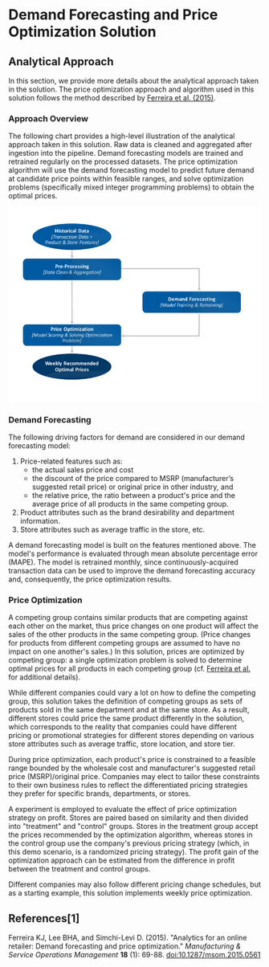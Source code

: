 # Demand Forecasting and Price Optimization Solution

## Analytical Approach
In this section, we provide more details about the analytical approach taken in the solution. The price optimization approach and algorithm used in this solution follows the method described by [Ferreira et al. (2015)](#refs).

### Approach Overview

The following chart provides a high-level illustration of the analytical approach taken in this solution. Raw data is cleaned and aggregated after ingestion into the pipeline. Demand forecasting models are trained and retrained regularly on the processed datasets. The price optimization algorithm will use the demand forecasting model to predict future demand at candidate price points within feasible ranges, and solve optimization problems (specifically mixed integer programming problems) to obtain the optimal prices.

![analytical approach diagram](Figures/AnalyticalApproachProcess.png)

### Demand Forecasting

The following driving factors for demand are considered in our demand forecasting model: 

1. Price-related features such as:
   - the actual sales price and cost
   - the discount of the price compared to MSRP (manufacturer’s suggested retail price) or original price in other industry, and
   - the relative price, the ratio between a product's price and the average price of all products in the same competing group.
2. Product attributes such as the brand desirability and department information.
3. Store attributes such as average traffic in the store, etc. 

A demand forecasting model is built on the features mentioned above. The model's performance is evaluated through mean absolute percentage error (MAPE). The model is retrained monthly, since continuously-acquired transaction data can be used to improve the demand forecasting accuracy and, consequently, the price optimization results.

### Price Optimization
A competing group contains similar products that are competing against each other on the market, thus price changes on one product will affect the sales of the other products in the same competing group. (Price changes for products from different competing groups are assumed to have no impact on one another's sales.) In this solution, prices are optimized by competing group: a single optimization problem is solved to determine optimal prices for all products in each competing group (cf. [Ferreira et al.](#refs) for additional details). 

While different companies could vary a lot on how to define the competing group, this solution takes the definition of competing groups as sets of products sold in the same department and at the same store. As a result, different stores could price the same product differently in the solution, which corresponds to the reality that companies could have different pricing or promotional strategies for different stores depending on various store attributes such as average traffic, store location, and store tier. 

During price optimization, each product's price is constrained to a feasible range bounded by the wholesale cost and manufacturer's suggested retail price (MSRP)/original price. Companies may elect to tailor these constraints to their own business rules to reflect the differentiated pricing strategies they prefer for specific brands, departments, or stores.

A experiment is employed to evaluate the effect of price optimization strategy on profit. Stores are paired based on similarity and then divided into "treatment" and "control" groups. Stores in the treatment group accept the prices recommended by the optimization algorithm, whereas stores in the control group use the company's previous pricing strategy (which, in this demo scenario, is a randomized pricing strategy). The profit gain of the optimization approach can be estimated from the difference in profit between the treatment and control groups.

Different companies may also follow different pricing change schedules, but as a starting example, this solution implements weekly price optimization.


<a name="refs"></a>
## References[1] 
Ferreira KJ, Lee BHA, and Simchi-Levi D. (2015). "Analytics for an online retailer: Demand forecasting and price optimization." *Manufacturing & Service Operations Management* **18** (1): 69-88. [doi:10.1287/msom.2015.0561](http://dx.doi.org/10.1287/msom.2015.0561)




